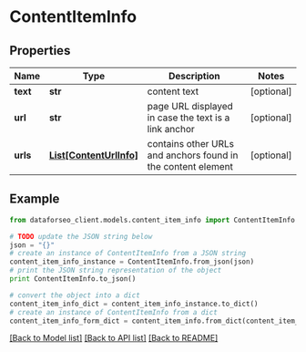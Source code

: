 # ContentItemInfo


## Properties

Name | Type | Description | Notes
------------ | ------------- | ------------- | -------------
**text** | **str** | content text | [optional] 
**url** | **str** | page URL displayed in case the text is a link anchor | [optional] 
**urls** | [**List[ContentUrlInfo]**](ContentUrlInfo.md) | contains other URLs and anchors found in the content element | [optional] 

## Example

```python
from dataforseo_client.models.content_item_info import ContentItemInfo

# TODO update the JSON string below
json = "{}"
# create an instance of ContentItemInfo from a JSON string
content_item_info_instance = ContentItemInfo.from_json(json)
# print the JSON string representation of the object
print ContentItemInfo.to_json()

# convert the object into a dict
content_item_info_dict = content_item_info_instance.to_dict()
# create an instance of ContentItemInfo from a dict
content_item_info_form_dict = content_item_info.from_dict(content_item_info_dict)
```
[[Back to Model list]](../README.md#documentation-for-models) [[Back to API list]](../README.md#documentation-for-api-endpoints) [[Back to README]](../README.md)


